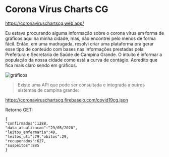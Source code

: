 # Corona Vírus Charts CG
https://coronaviruschartscg.web.app/

Eu estava procurando alguma informação sobre o corona vírus em forma de gráficos aqui na minha cidade,  mas, não encontrei pelo menos de forma fácil. Então, em uma madrugada, resolvi criar uma plataforma pra gerar esse tipo de conteúdo com bases nas informações prestadas pela Prefeitura e Secretaria de Saúde de Campina Grande.  O intuito é informar a população da nossa cidade como está a curva de contágio. Acredito que fica mais claro sendo em  gráficos.

![gráficos](https://media-exp1.licdn.com/dms/image/C5622AQHQEqAWyZi1pg/feedshare-shrink_2048_1536/0?e=1599091200&v=beta&t=AjtSmPc3N3W7gXOfKbKqMISdIE_P9tBoKDRmrWtHhlI)

> Existe uma API que pode ser consultada e integrada a outros sistemas
> de campina grande:

https://coronaviruschartscg.firebaseio.com/covid19cg.json

Retorno GET:

    {
    "confirmados":1288,
    "data_atualizacao":"29/05/2020",
    "leitos_enfermaria":49,
    "leitos_uti":79,"obitos":29,
    "recuperados":627,
    "suspeitos":885
    }
